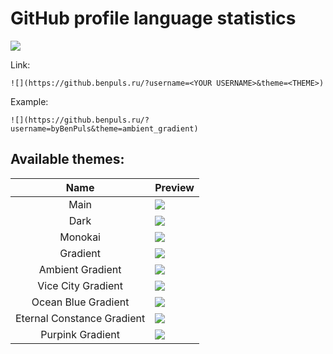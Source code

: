 # GitHub profile language statistics
 
![](https://i.imgur.com/Tb0vwS4.gif)

Link:

`![](https://github.benpuls.ru/?username=<YOUR USERNAME>&theme=<THEME>)`

Example:

`![](https://github.benpuls.ru/?username=byBenPuls&theme=ambient_gradient)`

## Available themes:

|            Name            | Preview                                                                             |
|:--------------------------:|-------------------------------------------------------------------------------------|
|            Main            | ![](https://github.benpuls.ru/?username=byBenPuls)                                  |
|            Dark            | ![](https://github.benpuls.ru/?username=byBenPuls&theme=dark)                       |
|          Monokai           | ![](https://github.benpuls.ru/?username=byBenPuls&theme=monokai)                    |
|          Gradient          | ![](https://github.benpuls.ru/?username=byBenPuls&theme=gradient)                   |
|      Ambient Gradient      | ![](https://github.benpuls.ru/?username=byBenPuls&theme=ambient_gradient)           |
|     Vice City Gradient     | ![](https://github.benpuls.ru/?username=byBenPuls&theme=vice_city_gradient)         |
|    Ocean Blue Gradient     | ![](https://github.benpuls.ru/?username=byBenPuls&theme=ocean_blue_gradient)        |
| Eternal Constance Gradient | ![](https://github.benpuls.ru/?username=byBenPuls&theme=eternal_constance_gradient) |
|      Purpink Gradient      | ![](https://github.benpuls.ru/?username=byBenPuls&theme=purpink_gradient)           |
